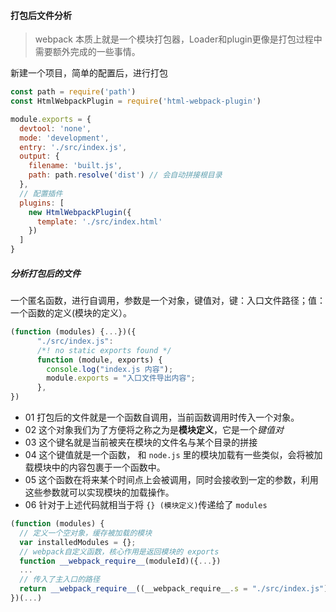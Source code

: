 <!--
 * @Date: 2021-08-19 20:54:31
 * @LastEditors: chuhongguang
-->
#### 打包后文件分析
> webpack 本质上就是一个模块打包器，Loader和plugin更像是打包过程中需要额外完成的一些事情。

新建一个项目，简单的配置后，进行打包
```js
const path = require('path')
const HtmlWebpackPlugin = require('html-webpack-plugin')

module.exports = {
  devtool: 'none',
  mode: 'development',
  entry: './src/index.js',
  output: {
    filename: 'built.js',
    path: path.resolve('dist') // 会自动拼接根目录
  },
  // 配置插件
  plugins: [
    new HtmlWebpackPlugin({
      template: './src/index.html'
    })
  ]
}
```
##### 分析打包后的文件
一个匿名函数，进行自调用，参数是一个对象，键值对，键：入口文件路径；值：一个函数的定义(模块的定义）。
```js
(function (modules) {...})({
      "./src/index.js":
      /*! no static exports found */
      function (module, exports) {
        console.log("index.js 内容");
        module.exports = "入口文件导出内容";
      },
})
```

- 01 打包后的文件就是一个函数自调用，当前函数调用时传入一个对象。
- 02 这个对象我们为了方便将之称之为是**模块定义**，它是一个*键值对*
- 03 这个键名就是当前被夹在模块的文件名与某个目录的拼接
- 04 这个键值就是一个函数， 和 `node.js` 里的模块加载有一些类似，会将被加载模块中的内容包裹于一个函数中。
-  05 这个函数在将来某个时间点上会被调用，同时会接收到一定的参数，利用这些参数就可以实现模块的加载操作。
- 06 针对于上述代码就相当于将 `{} (模块定义)`传递给了 `modules`

```js
(function (modules) {
  // 定义一个空对象，缓存被加载的模块
  var installedModules = {};
  // webpack自定义函数，核心作用是返回模块的 exports
  function __webpack_require__(moduleId)({...})
  ...
  // 传入了主入口的路径
  return __webpack_require__((__webpack_require__.s = "./src/index.js"));
})(...)
```
